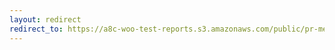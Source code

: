 ```yaml
---
layout: redirect
redirect_to: https://a8c-woo-test-reports.s3.amazonaws.com/public/pr-merge/41605/api/index.html
---
```

